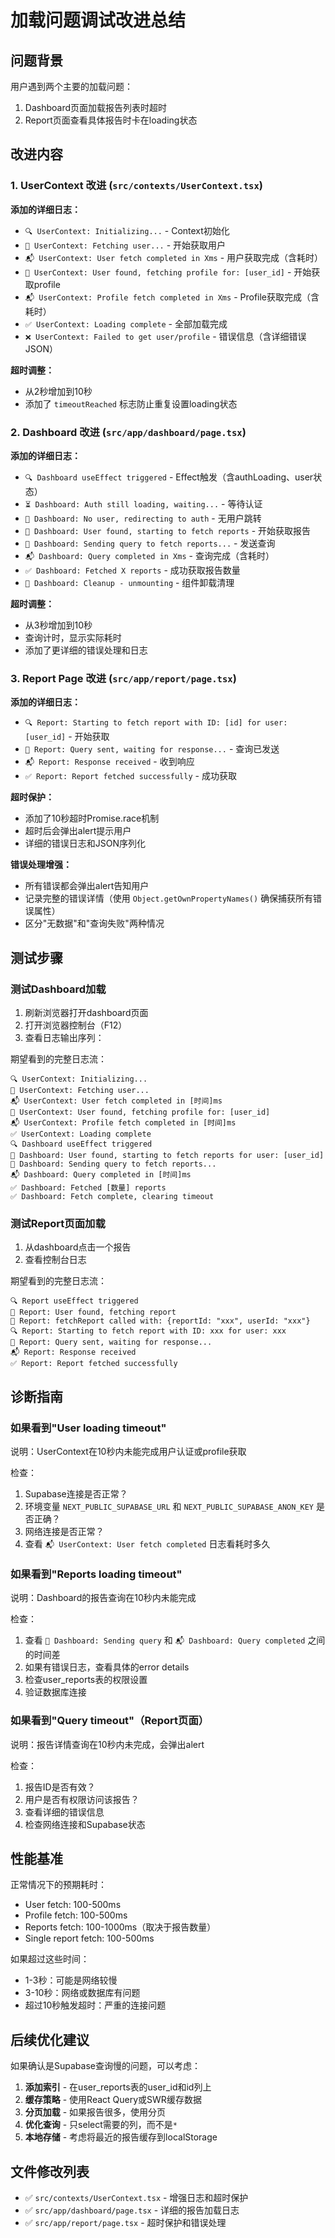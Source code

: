 # 加载问题调试改进总结

## 问题背景

用户遇到两个主要的加载问题：
1. Dashboard页面加载报告列表时超时
2. Report页面查看具体报告时卡在loading状态

## 改进内容

### 1. UserContext 改进 (`src/contexts/UserContext.tsx`)

**添加的详细日志：**
- `🔍 UserContext: Initializing...` - Context初始化
- `📡 UserContext: Fetching user...` - 开始获取用户
- `📬 UserContext: User fetch completed in Xms` - 用户获取完成（含耗时）
- `👤 UserContext: User found, fetching profile for: [user_id]` - 开始获取profile
- `📬 UserContext: Profile fetch completed in Xms` - Profile获取完成（含耗时）
- `✅ UserContext: Loading complete` - 全部加载完成
- `❌ UserContext: Failed to get user/profile` - 错误信息（含详细错误JSON）

**超时调整：**
- 从2秒增加到10秒
- 添加了 `timeoutReached` 标志防止重复设置loading状态

### 2. Dashboard 改进 (`src/app/dashboard/page.tsx`)

**添加的详细日志：**
- `🔍 Dashboard useEffect triggered` - Effect触发（含authLoading、user状态）
- `⏳ Dashboard: Auth still loading, waiting...` - 等待认证
- `🔀 Dashboard: No user, redirecting to auth` - 无用户跳转
- `👤 Dashboard: User found, starting to fetch reports` - 开始获取报告
- `📡 Dashboard: Sending query to fetch reports...` - 发送查询
- `📬 Dashboard: Query completed in Xms` - 查询完成（含耗时）
- `✅ Dashboard: Fetched X reports` - 成功获取报告数量
- `🧹 Dashboard: Cleanup - unmounting` - 组件卸载清理

**超时调整：**
- 从3秒增加到10秒
- 查询计时，显示实际耗时
- 添加了更详细的错误处理和日志

### 3. Report Page 改进 (`src/app/report/page.tsx`)

**添加的详细日志：**
- `🔍 Report: Starting to fetch report with ID: [id] for user: [user_id]` - 开始获取
- `📡 Report: Query sent, waiting for response...` - 查询已发送
- `📬 Report: Response received` - 收到响应
- `✅ Report: Report fetched successfully` - 成功获取

**超时保护：**
- 添加了10秒超时Promise.race机制
- 超时后会弹出alert提示用户
- 详细的错误日志和JSON序列化

**错误处理增强：**
- 所有错误都会弹出alert告知用户
- 记录完整的错误详情（使用 `Object.getOwnPropertyNames()` 确保捕获所有错误属性）
- 区分"无数据"和"查询失败"两种情况

## 测试步骤

### 测试Dashboard加载

1. 刷新浏览器打开dashboard页面
2. 打开浏览器控制台（F12）
3. 查看日志输出序列：

期望看到的完整日志流：
```
🔍 UserContext: Initializing...
📡 UserContext: Fetching user...
📬 UserContext: User fetch completed in [时间]ms
👤 UserContext: User found, fetching profile for: [user_id]
📬 UserContext: Profile fetch completed in [时间]ms
✅ UserContext: Loading complete
🔍 Dashboard useEffect triggered
👤 Dashboard: User found, starting to fetch reports for user: [user_id]
📡 Dashboard: Sending query to fetch reports...
📬 Dashboard: Query completed in [时间]ms
✅ Dashboard: Fetched [数量] reports
✅ Dashboard: Fetch complete, clearing timeout
```

### 测试Report页面加载

1. 从dashboard点击一个报告
2. 查看控制台日志

期望看到的完整日志流：
```
🔍 Report useEffect triggered
👤 Report: User found, fetching report
📄 Report: fetchReport called with: {reportId: "xxx", userId: "xxx"}
🔍 Report: Starting to fetch report with ID: xxx for user: xxx
📡 Report: Query sent, waiting for response...
📬 Report: Response received
✅ Report: Report fetched successfully
```

## 诊断指南

### 如果看到"User loading timeout"

说明：UserContext在10秒内未能完成用户认证或profile获取

检查：
1. Supabase连接是否正常？
2. 环境变量 `NEXT_PUBLIC_SUPABASE_URL` 和 `NEXT_PUBLIC_SUPABASE_ANON_KEY` 是否正确？
3. 网络连接是否正常？
4. 查看 `📬 UserContext: User fetch completed` 日志看耗时多久

### 如果看到"Reports loading timeout"

说明：Dashboard的报告查询在10秒内未能完成

检查：
1. 查看 `📡 Dashboard: Sending query` 和 `📬 Dashboard: Query completed` 之间的时间差
2. 如果有错误日志，查看具体的error details
3. 检查user_reports表的权限设置
4. 验证数据库连接

### 如果看到"Query timeout"（Report页面）

说明：报告详情查询在10秒内未完成，会弹出alert

检查：
1. 报告ID是否有效？
2. 用户是否有权限访问该报告？
3. 查看详细的错误信息
4. 检查网络连接和Supabase状态

## 性能基准

正常情况下的预期耗时：
- User fetch: 100-500ms
- Profile fetch: 100-500ms
- Reports fetch: 100-1000ms（取决于报告数量）
- Single report fetch: 100-500ms

如果超过这些时间：
- 1-3秒：可能是网络较慢
- 3-10秒：网络或数据库有问题
- 超过10秒触发超时：严重的连接问题

## 后续优化建议

如果确认是Supabase查询慢的问题，可以考虑：

1. **添加索引** - 在user_reports表的user_id和id列上
2. **缓存策略** - 使用React Query或SWR缓存数据
3. **分页加载** - 如果报告很多，使用分页
4. **优化查询** - 只select需要的列，而不是`*`
5. **本地存储** - 考虑将最近的报告缓存到localStorage

## 文件修改列表

- ✅ `src/contexts/UserContext.tsx` - 增强日志和超时保护
- ✅ `src/app/dashboard/page.tsx` - 详细的报告加载日志
- ✅ `src/app/report/page.tsx` - 超时保护和错误处理

